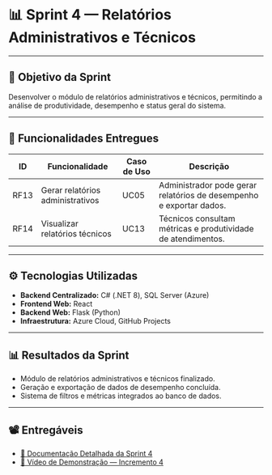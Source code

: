 # 📊 Sprint 4 — Relatórios Administrativos e Técnicos

---

## 🎯 Objetivo da Sprint
Desenvolver o módulo de relatórios administrativos e técnicos, permitindo a análise de produtividade, desempenho e status geral do sistema.

---

## 🧩 Funcionalidades Entregues
| ID | Funcionalidade | Caso de Uso | Descrição |
|----|----------------|--------------|------------|
| RF13 | Gerar relatórios administrativos | UC05 | Administrador pode gerar relatórios de desempenho e exportar dados. |
| RF14 | Visualizar relatórios técnicos | UC13 | Técnicos consultam métricas e produtividade de atendimentos. |

---

## ⚙️ Tecnologias Utilizadas
- **Backend Centralizado:** C# (.NET 8), SQL Server (Azure)  
- **Frontend Web:** React  
- **Backend Web:** Flask (Python)  
- **Infraestrutura:** Azure Cloud, GitHub Projects  

---

## 📊 Resultados da Sprint
- Módulo de relatórios administrativos e técnicos finalizado.  
- Geração e exportação de dados de desempenho concluída.  
- Sistema de filtros e métricas integrados ao banco de dados.  

---

## 📽️ Entregáveis
- [📄 Documentação Detalhada da Sprint 4](#)  
- [🎥 Vídeo de Demonstração — Incremento 4](#)
